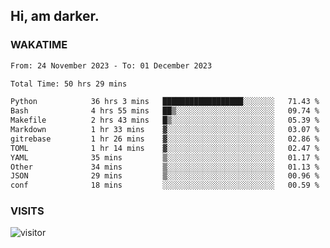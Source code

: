 ## Hi, am darker.

### WAKATIME

<!--START_SECTION:waka-->

```txt
From: 24 November 2023 - To: 01 December 2023

Total Time: 50 hrs 29 mins

Python            36 hrs 3 mins   ██████████████████░░░░░░░   71.43 %
Bash              4 hrs 55 mins   ██▒░░░░░░░░░░░░░░░░░░░░░░   09.74 %
Makefile          2 hrs 43 mins   █▒░░░░░░░░░░░░░░░░░░░░░░░   05.39 %
Markdown          1 hr 33 mins    ▓░░░░░░░░░░░░░░░░░░░░░░░░   03.07 %
gitrebase         1 hr 26 mins    ▓░░░░░░░░░░░░░░░░░░░░░░░░   02.86 %
TOML              1 hr 14 mins    ▓░░░░░░░░░░░░░░░░░░░░░░░░   02.47 %
YAML              35 mins         ▒░░░░░░░░░░░░░░░░░░░░░░░░   01.17 %
Other             34 mins         ▒░░░░░░░░░░░░░░░░░░░░░░░░   01.13 %
JSON              29 mins         ▒░░░░░░░░░░░░░░░░░░░░░░░░   00.96 %
conf              18 mins         ░░░░░░░░░░░░░░░░░░░░░░░░░   00.59 %
```

<!--END_SECTION:waka-->

### VISITS
<!-- i should probably build this when i will have some time -->
![visitor](https://profile-counter.glitch.me/sanix-darker/count.svg)
